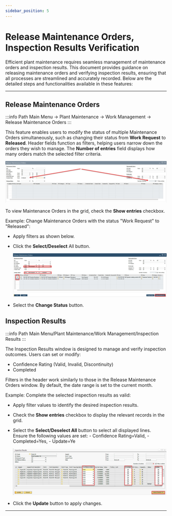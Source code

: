 ```yaml
---
sidebar_position: 5
---
```


# Release Maintenance Orders, Inspection Results Verification

Efficient plant maintenance requires seamless management of maintenance orders and inspection results. This document provides guidance on releasing maintenance orders and verifying inspection results, ensuring that all processes are streamlined and accurately recorded. Below are the detailed steps and functionalities available in these features:

---

## Release Maintenance Orders

:::info Path
Main Menu → Plant Maintenance → Work Management → Release Maintenance Orders
:::

This feature enables users to modify the status of multiple Maintenance Orders simultaneously, such as changing their status from **Work Request** to **Released**. Header fields function as filters, helping users narrow down the orders they wish to manage. The **Number of entries** field displays how many orders match the selected filter criteria.

![Release MO](./media/release-maintenance-orders-inspection-results-verification/release-mo.webp)

To view Maintenance Orders in the grid, check the **Show entries** checkbox.

Example: Change Maintenance Orders with the status "Work Request" to "Released":

- Apply filters as shown below.
- Click the **Select/Deselect** All button.

    ![Release MO](./media/release-maintenance-orders-inspection-results-verification/release-mo-2.webp)
- Select the **Change Status** button.

## Inspection Results

:::info Path
Main Menu/Plant Maintenance/Work Management/Inspection Results
:::

The Inspection Results window is designed to manage and verify inspection outcomes. Users can set or modify:

- Confidence Rating (Valid, Invalid, Discontinuity)
- Completed

Filters in the header work similarly to those in the Release Maintenance Orders window. By default, the date range is set to the current month.

Example: Complete the selected inspection results as valid:

- Apply filter values to identify the desired inspection results.
- Check the **Show entries** checkbox to display the relevant records in the grid.
- Select the **Select/Deselect All** button to select all displayed lines. Ensure the following values are set:
        - Confidence Rating=Valid,
        - Completed=Yes,
        - Update=Ye

    ![Release MO](./media/release-maintenance-orders-inspection-results-verification/completed.webp)
- Click the **Update** button to apply changes.

---
